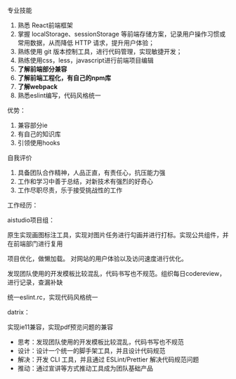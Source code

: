 专业技能

1. 熟悉 React前端框架
2. 掌握 localStorage、sessionStorage 等前端存储方案，记录用户操作习惯或常用数据，从而降低 HTTP 请求，提升用户体验；
3. 熟练使用 git 版本控制工具，进行代码管理，实现敏捷开发；
4. 熟练使用css，less，javascript进行前端项目编辑
5. **了解前端部分兼容**
6. **了解前端工程化，有自己的npm库**
7. **了解webpack**
8. 熟悉eslint编写，代码风格统一



优势：

1. 兼容部分ie 
2. 有自己的知识库
3. 引领使用hooks





自我评价

1. 具备团队合作精神，人品正直，有责任心，抗压能力强
2. 工作和学习中善于总结，对新技术有强烈的好奇心
3. 工作尽职尽责，乐于接受挑战性的工作







工作经历：

aistudio项目组：

原生实现画图标注工具，实现对图片任务进行勾画并进行打标。实现公共组件，并在前端部门进行复用

项目优化，做懒加载。 对网站的用户体验以及访问速度进行优化。

发现团队使用的开发模板比较混乱，代码书写也不规范。组织每日codereview，进行记录，查漏补缺

统一eslint.rc，实现代码风格统一



datrix：

实现ie11兼容，实现pdf预览问题的兼容





- 思考：发现团队使用的开发模板比较混乱，代码书写也不规范
- 设计：设计一个统一的脚手架工具，并且设计代码规范
- 解决：开发 CLI 工具，并且通过 ESLint/Prettier 解决代码规范问题
- 推动：通过宣讲等方式推动工具成为团队基础产品





